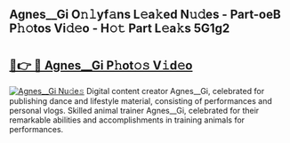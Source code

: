 ## Agnes__Gi O𝚗𝚕yf𝚊ns L𝚎a𝚔ed N𝚞𝚍es - Part-oeB P𝚑𝚘tos Vi𝚍𝚎o - H𝚘𝚝 Part L𝚎a𝚔s 5G1g2

# <h2><a href="http://kfbgu6p.oniu.top/?m=Agnes__Gi">🔗👉 🔴 Agnes__Gi P𝚑ot𝚘𝚜 V𝚒d𝚎o</a></h2>

[![Agnes__Gi Nu𝚍e𝚜](https://i.imgur.com/0qMVB7G.gif)](http://kfbgu6p.oniu.top/?m=Agnes__Gi)
Digital content creator Agnes__Gi, celebrated for publishing dance and lifestyle material, consisting of performances and personal vlogs. Skilled animal trainer Agnes__Gi, celebrated for their remarkable abilities and accomplishments in training animals for performances.  
